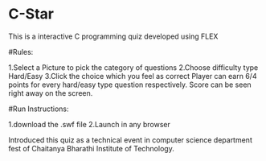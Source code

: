 # C-Star 

This is a interactive C programming quiz developed using FLEX 

#Rules:

1.Select a Picture to pick the category of questions
2.Choose difficulty type Hard/Easy
3.Click the choice which you feel as correct 
Player can earn 6/4 points for every hard/easy type question respectively. Score can be seen right away on the screen.

#Run Instructions:

1.download the .swf file
2.Launch in any browser

Introduced this quiz as a technical event in computer science department fest of Chaitanya Bharathi Institute of Technology.

